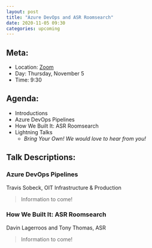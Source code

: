 ```yaml
---
layout: post
title: "Azure DevOps and ASR Roomsearch"
date: 2020-11-05 09:30
categories: upcoming
---
```


## Meta:

- Location: [Zoom](https://z.umn.edu/cpmstream)
- Day: Thursday, November 5
- Time: 9:30

## Agenda:

- Introductions
- Azure DevOps Pipelines
- How We Built It: ASR Roomsearch
- Lightning Talks
  - _Bring Your Own! We would love to hear from you!_

## Talk Descriptions:

### Azure DevOps Pipelines
Travis Sobeck, OIT Infrastructure & Production

>Information to come!

### How We Built It: ASR Roomsearch
Davin Lagerroos and Tony Thomas, ASR

>Information to come!
